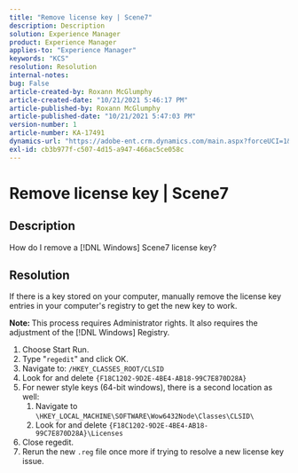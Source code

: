 ```yaml
---
title: "Remove license key | Scene7"
description: Description
solution: Experience Manager
product: Experience Manager
applies-to: "Experience Manager"
keywords: "KCS"
resolution: Resolution
internal-notes: 
bug: False
article-created-by: Roxann McGlumphy
article-created-date: "10/21/2021 5:46:17 PM"
article-published-by: Roxann McGlumphy
article-published-date: "10/21/2021 5:47:03 PM"
version-number: 1
article-number: KA-17491
dynamics-url: "https://adobe-ent.crm.dynamics.com/main.aspx?forceUCI=1&pagetype=entityrecord&etn=knowledgearticle&id=91bc42c4-9632-ec11-b6e5-000d3a5ba97a"
exl-id: cb3b977f-c507-4d15-a947-466ac5ce058c
---
```

# Remove license key | Scene7

## Description


How do I remove a [!DNL Windows] Scene7 license key?


## Resolution


If there is a key stored on your computer, manually remove the license key entries in your computer's registry to get the new key to work.

<b>Note: </b>This process requires Administrator rights. It also requires the adjustment of the [!DNL Windows] Registry.

1. Choose Start  Run.
2. Type "`regedit`" and click OK.
3. Navigate to: `/HKEY_CLASSES_ROOT/CLSID`
4. Look for and delete `{F18C1202-9D2E-4BE4-AB18-99C7E870D28A}`
5. For newer style keys (64-bit windows), there is a second location as well:
    1. Navigate to `\HKEY_LOCAL_MACHINE\SOFTWARE\Wow6432Node\Classes\CLSID\`
    2. Look for and delete `{F18C1202-9D2E-4BE4-AB18-99C7E870D28A}\Licenses`
6. Close regedit.
7. Rerun the new `.reg` file once more if trying to resolve a new license key issue.

